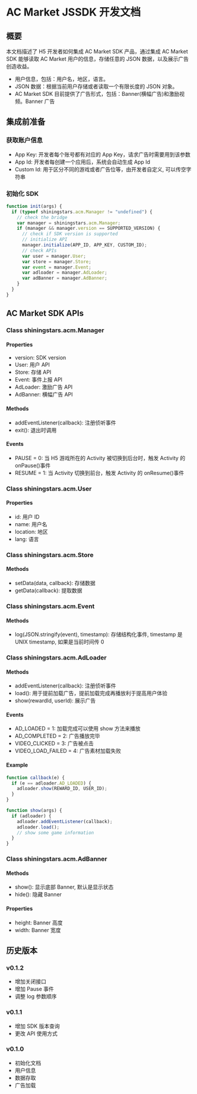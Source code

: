 # AC Market JSSDK 开发文档

## 概要

本文档描述了 H5 开发者如何集成 AC Market SDK 产品，通过集成 AC Market SDK 能够读取 AC Market 用户的信息，存储任意的 JSON 数据，以及展示广告创造收益。

- 用户信息，包括：用户名，地区，语言。
- JSON 数据：根据当前用户存储或者读取一个有限长度的 JSON 对象。
- AC Market SDK 目前提供了广告形式，包括：Banner(横幅广告)和激励视频。Banner 广告

## 集成前准备

### 获取账户信息

- App Key: 开发者每个账号都有对应的 App Key，请求广告时需要用到该参数
- App Id: 开发者每创建一个应用后，系统会自动生成 App Id
- Custom Id: 用于区分不同的游戏或者广告位等，由开发者自定义, 可以传空字符串

### 初始化 SDK

```javascript
function init(args) {
  if (typeof shiningstars.acm.Manager != "undefined") {
    // check the bridge
    var manager = shiningstars.acm.Manager;
    if (manager && manager.version == SUPPORTED_VERSION) {
      // check if SDK version is supported
      // initialize API
      manager.initialize(APP_ID, APP_KEY, CUSTOM_ID);
      // check APIs
      var user = manager.User;
      var store = manager.Store;
      var event = manager.Event;
      var adloader = manager.AdLoader;
      var adBanner = manager.AdBanner;
    }
  }
}
```

## AC Market SDK APIs

### Class shiningstars.acm.Manager

#### Properties

- version: SDK version
- User: 用户 API
- Store: 存储 API
- Event: 事件上报 API
- AdLoader: 激励广告 API
- AdBanner: 横幅广告 API

#### Methods

- addEventListener(callback): 注册侦听事件
- exit(): 退出时调用

#### Events

- PAUSE = 0: 当 H5 游戏所在的 Activity 被切换到后台时，触发 Activity 的 onPause()事件
- RESUME = 1: 当 Activity 切换到前台，触发 Activity 的 onResume()事件

### Class shiningstars.acm.User

#### Properties

- id: 用户 ID
- name: 用户名
- location: 地区
- lang: 语言

### Class shiningstars.acm.Store

#### Methods

- setData(data, callback): 存储数据
- getData(callback): 提取数据

### Class shiningstars.acm.Event

#### Methods

- log(JSON.stringify(event), timestamp): 存储结构化事件, timestamp 是 UNIX timestamp, 如果是当前时间传 0

### Class shiningstars.acm.AdLoader

#### Methods

- addEventListener(callback): 注册侦听事件
- load(): 用于提前加载广告，提前加载完成再播放利于提高用户体验
- show(rewardId, userId): 展示广告

#### Events

- AD_LOADED = 1: 加载完成可以使用 show 方法来播放
- AD_COMPLETED = 2: 广告播放完毕
- VIDEO_CLICKED = 3: 广告被点击
- VIDEO_LOAD_FAILED = 4: 广告素材加载失败

#### Example

```javascript
function callback(e) {
  if (e == adloader.AD_LOADED) {
    adloader.show(REWARD_ID, USER_ID);
  }
}

function show(args) {
  if (adloader) {
    adloader.addEventListener(callback);
    adloader.load();
    // show some game information
  }
}
```

### Class shiningstars.acm.AdBanner

#### Methods

- show(): 显示底部 Banner, 默认是显示状态
- hide(): 隐藏 Banner

#### Properties

- height: Banner 高度
- width: Banner 宽度

## 历史版本

### v0.1.2

- 增加关闭接口
- 增加 Pause 事件
- 调整 log 参数顺序

### v0.1.1

- 增加 SDK 版本查询
- 更改 API 使用方式

### v0.1.0

- 初始化文档
- 用户信息
- 数据存取
- 广告加载
